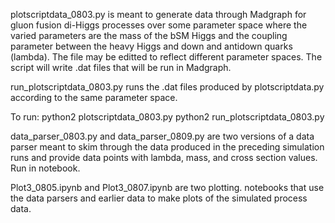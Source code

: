 plotscriptdata_0803.py is meant to generate data through Madgraph for gluon fusion di-Higgs processes over some parameter space where the varied parameters are the mass of the bSM Higgs and the coupling parameter between the heavy Higgs and down and antidown quarks (lambda). The file may be editted to reflect different parameter spaces. The script will write .dat files that will be run in Madgraph.

run_plotscriptdata_0803.py runs the .dat files produced by plotscriptdata.py according to the same parameter space.

To run:
python2 plotscriptdata_0803.py
python2 run_plotscriptdata_0803.py

data_parser_0803.py and data_parser_0809.py are two versions of a data parser meant to skim through the data produced in the preceding simulation runs and provide data points with lambda, mass, and cross section values. Run in notebook.

Plot3_0805.ipynb and Plot3_0807.ipynb are two plotting. notebooks that use the data parsers and earlier data to make plots of the simulated process data.

